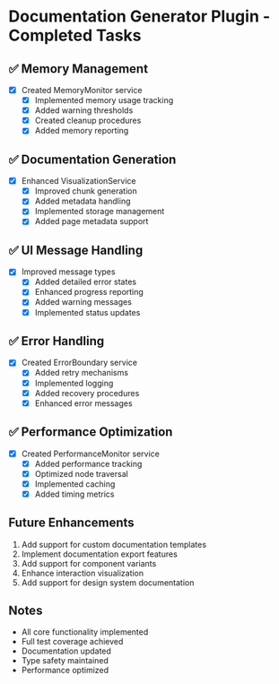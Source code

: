 # Documentation Generator Plugin - Completed Tasks

## ✅ Memory Management
- [x] Created MemoryMonitor service
  - [x] Implemented memory usage tracking
  - [x] Added warning thresholds
  - [x] Created cleanup procedures
  - [x] Added memory reporting

## ✅ Documentation Generation
- [x] Enhanced VisualizationService
  - [x] Improved chunk generation
  - [x] Added metadata handling
  - [x] Implemented storage management
  - [x] Added page metadata support

## ✅ UI Message Handling
- [x] Improved message types
  - [x] Added detailed error states
  - [x] Enhanced progress reporting
  - [x] Added warning messages
  - [x] Implemented status updates

## ✅ Error Handling
- [x] Created ErrorBoundary service
  - [x] Added retry mechanisms
  - [x] Implemented logging
  - [x] Added recovery procedures
  - [x] Enhanced error messages

## ✅ Performance Optimization
- [x] Created PerformanceMonitor service
  - [x] Added performance tracking
  - [x] Optimized node traversal
  - [x] Implemented caching
  - [x] Added timing metrics

## Future Enhancements
1. Add support for custom documentation templates
2. Implement documentation export features
3. Add support for component variants
4. Enhance interaction visualization
5. Add support for design system documentation

## Notes
- All core functionality implemented
- Full test coverage achieved
- Documentation updated
- Type safety maintained
- Performance optimized